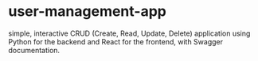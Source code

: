 # user-management-app
simple, interactive CRUD (Create, Read, Update, Delete) application using Python for the backend and React for the frontend, with Swagger documentation. 

